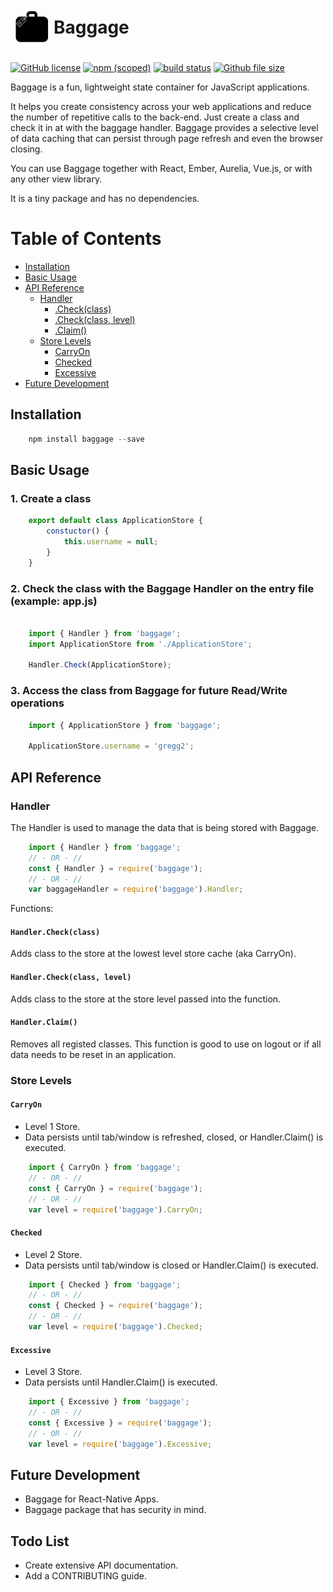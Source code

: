 # <span style="display:flex;height:75px;align-items: center;">![alt text](/logo/logo_60px.png)Baggage</span>

[![GitHub license](https://img.shields.io/badge/license-MIT-blue.svg)](https://github.com/ds2co/baggage/blob/master/LICENSE)
[![npm (scoped)](https://img.shields.io/npm/v/baggage.svg)](https://www.npmjs.com/package/baggage)
[![build status](https://img.shields.io/travis/ds2co/baggage/master.svg)](https://travis-ci.org/ds2co/baggage)
[![Github file size](https://img.shields.io/github/size/ds2co/baggage/dist/baggage.min.js.svg)](https://github.com/ds2co/baggage)

Baggage is a fun, lightweight state container for JavaScript applications.

It helps you create consistency across your web applications and reduce the number of repetitive calls to the back-end. Just create a class and check it in at with the baggage handler. Baggage provides a selective level of data caching that can persist through page refresh and even the browser closing.

You can use Baggage together with React, Ember, Aurelia, Vue.js, or with any other view library.

It is a tiny package and has no dependencies.

# Table of Contents
- [Installation](#installation)
- [Basic Usage](#basic-usage)
- [API Reference](#api-reference)
    - [Handler](#handler)
        - [.Check(class)](#handlercheckclass)
        - [.Check(class, level)](#handlercheckclass-level)
        - [.Claim()](#handlerclaim)
    - [Store Levels](#store-levels)
        - [CarryOn](#carryon)
        - [Checked](#checked)
        - [Excessive](#excessive)
- [Future Development](#future-development)

## Installation

```javascript
    npm install baggage --save 
```

## Basic Usage

### 1. Create a class
```javascript
    export default class ApplicationStore {
        constuctor() {
            this.username = null;
        }
    }
```

### 2. Check the class with the Baggage Handler on the entry file (example: app.js)
```javascript

    import { Handler } from 'baggage';
    import ApplicationStore from './ApplicationStore';

    Handler.Check(ApplicationStore);
```

### 3. Access the class from Baggage for future Read/Write operations
```javascript
    import { ApplicationStore } from 'baggage';

    ApplicationStore.username = 'gregg2';
```

## API Reference

### **Handler**

The Handler is used to manage the data that is being stored with Baggage.

```javascript
    import { Handler } from 'baggage';
    // - OR - //
    const { Handler } = require('baggage');
    // - OR - //
    var baggageHandler = require('baggage').Handler;
```

Functions: 

#### `Handler.Check(class)`

Adds class to the store at the lowest level store cache (aka CarryOn).

#### `Handler.Check(class, level)`

Adds class to the store at the store level passed into the function.

#### `Handler.Claim()`

Removes all registed classes. This function is good to use on logout or if all data needs to be reset in an application. 


### **Store Levels**

#### `CarryOn`
- Level 1 Store.
- Data persists until tab/window is refreshed, closed, or Handler.Claim() is executed.

```javascript
    import { CarryOn } from 'baggage';
    // - OR - //
    const { CarryOn } = require('baggage');
    // - OR - //
    var level = require('baggage').CarryOn;
```

#### `Checked`
- Level 2 Store.
- Data persists until tab/window is closed or Handler.Claim() is executed.

```javascript
    import { Checked } from 'baggage';
    // - OR - //
    const { Checked } = require('baggage');
    // - OR - //
    var level = require('baggage').Checked;
```

#### `Excessive`
- Level 3 Store.
- Data persists until Handler.Claim() is executed.

```javascript
    import { Excessive } from 'baggage';
    // - OR - //
    const { Excessive } = require('baggage');
    // - OR - //
    var level = require('baggage').Excessive;
```

## Future Development
- Baggage for React-Native Apps.
- Baggage package that has security in mind.  

## Todo List
- Create extensive API documentation.
- Add a CONTRIBUTING guide.
